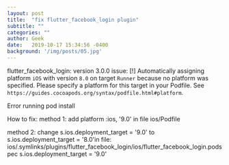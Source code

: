 ```yaml
---
layout: post
title:  "fix flutter_facebook_login plugin"
subtitle: ""
categories: ""
author: Geek
date:   2019-10-17 15:34:56 -0400
background: '/img/posts/05.jpg'
---
```


flutter_facebook_login: version 3.0.0
issue:
    [!] Automatically assigning platform `iOS` with version `8.0` on target `Runner` because no platform was specified. Please specify a platform for this target in your Podfile. See `https://guides.cocoapods.org/syntax/podfile.html#platform`.


Error running pod install

How to fix:
method 1:
add platform :ios, '9.0' in file ios/Podfile

method 2:
change s.ios.deployment_target = '9.0' to s.ios.deployment_target = '8.0'in file: ios/.symlinks/plugins/flutter_facebook_login/ios/flutter_facebook_login.podspec
s.ios.deployment_target = '9.0'
